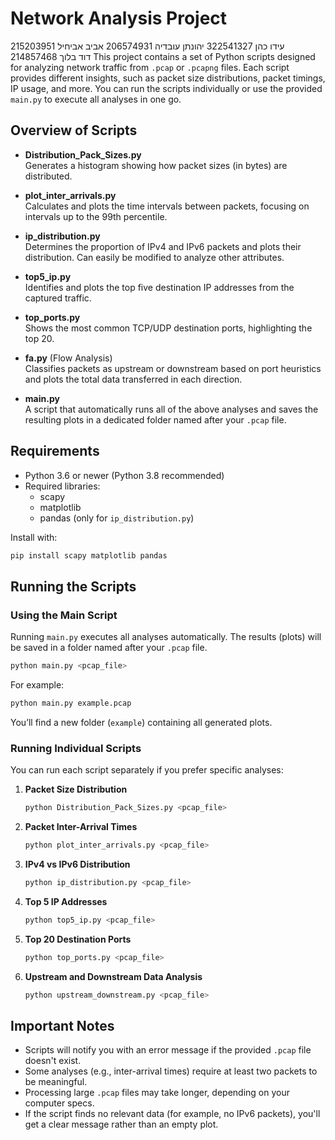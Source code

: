 # Network Analysis Project
עידו כהן 322541327
יהונתן עובדיה 206574931
אביב אביחיל 215203951
דוד בלוך 214857468
This project contains a set of Python scripts designed for analyzing network traffic from `.pcap` or `.pcapng` files. Each script provides different insights, such as packet size distributions, packet timings, IP usage, and more. You can run the scripts individually or use the provided `main.py` to execute all analyses in one go.

## Overview of Scripts

- **Distribution_Pack_Sizes.py**  
  Generates a histogram showing how packet sizes (in bytes) are distributed.

- **plot_inter_arrivals.py**  
  Calculates and plots the time intervals between packets, focusing on intervals up to the 99th percentile.

- **ip_distribution.py**  
  Determines the proportion of IPv4 and IPv6 packets and plots their distribution. Can easily be modified to analyze other attributes.

- **top5_ip.py**  
  Identifies and plots the top five destination IP addresses from the captured traffic.

- **top_ports.py**  
  Shows the most common TCP/UDP destination ports, highlighting the top 20.

- **fa.py** (Flow Analysis)  
  Classifies packets as upstream or downstream based on port heuristics and plots the total data transferred in each direction.

- **main.py**  
  A script that automatically runs all of the above analyses and saves the resulting plots in a dedicated folder named after your `.pcap` file.

## Requirements

- Python 3.6 or newer (Python 3.8 recommended)
- Required libraries:
  - scapy
  - matplotlib
  - pandas (only for `ip_distribution.py`)

Install with:
```bash
pip install scapy matplotlib pandas
```

## Running the Scripts

### Using the Main Script

Running `main.py` executes all analyses automatically. The results (plots) will be saved in a folder named after your `.pcap` file.

```bash
python main.py <pcap_file>
```

For example:
```bash
python main.py example.pcap
```

You’ll find a new folder (`example`) containing all generated plots.

### Running Individual Scripts

You can run each script separately if you prefer specific analyses:

1. **Packet Size Distribution**
   ```bash
   python Distribution_Pack_Sizes.py <pcap_file>
   ```
2. **Packet Inter-Arrival Times**
   ```bash
   python plot_inter_arrivals.py <pcap_file>
   ```
3. **IPv4 vs IPv6 Distribution**
   ```bash
   python ip_distribution.py <pcap_file>
   ```
4. **Top 5 IP Addresses**
   ```bash
   python top5_ip.py <pcap_file>
   ```
5. **Top 20 Destination Ports**
   ```bash
   python top_ports.py <pcap_file>
   ```
6. **Upstream and Downstream Data Analysis**
   ```bash
   python upstream_downstream.py <pcap_file>
   ```

## Important Notes

- Scripts will notify you with an error message if the provided `.pcap` file doesn't exist.
- Some analyses (e.g., inter-arrival times) require at least two packets to be meaningful.
- Processing large `.pcap` files may take longer, depending on your computer specs.
- If the script finds no relevant data (for example, no IPv6 packets), you'll get a clear message rather than an empty plot.

